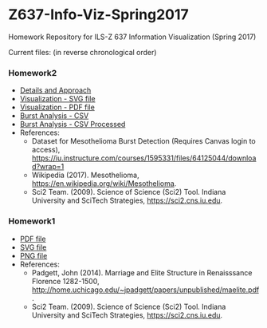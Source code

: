 # Z637-Info-Viz-Spring2017
Homework Repository for ILS-Z 637 Information Visualization (Spring 2017) 

Current files: (in reverse chronological order)

<h3>Homework2</h3>
<ul>
  <li><a href="https://github.com/samvat/Z637-Info-Viz-Spring2017/blob/master/Homework2/Making%20Temporal%20Burst%20Analysis%20Visualization%20%E2%80%93%20Approach.pdf">Details and Approach</a></li>
  <li><a href="https://github.com/samvat/Z637-Info-Viz-Spring2017/blob/master/Homework2/samrasto_When_Temporal_Data.svg">Visualization - SVG file</a></li>
  <li><a href="https://github.com/samvat/Z637-Info-Viz-Spring2017/blob/master/Homework2/samrasto_When_Temporal_Data.pdf">Visualization - PDF file</a></li>
   <li><a href="https://github.com/samvat/Z637-Info-Viz-Spring2017/blob/master/Homework2/BurstDetectionOutput.csv">Burst Analysis - CSV</a></li>
   <li><a href="https://github.com/samvat/Z637-Info-Viz-Spring2017/blob/master/Homework2/BurstDetectionOutput_Processed.csv">Burst Analysis - CSV  Processed</a></li>
  <li>References:
    <ul>
    <li>
    Dataset for Mesothelioma Burst Detection (Requires Canvas login to access), <a href="https://iu.instructure.com/courses/1595331/files/64125044/download?wrap=1">https://iu.instructure.com/courses/1595331/files/64125044/download?wrap=1</a>
    </li>
    <li>Wikipedia (2017). Mesothelioma, <a href="https://en.wikipedia.org/wiki/Mesothelioma">https://en.wikipedia.org/wiki/Mesothelioma</a>.</li>
    <li>Sci2 Team. (2009). Science of Science (Sci2) Tool. Indiana University and SciTech Strategies, <a href="https://sci2.cns.iu.edu">https://sci2.cns.iu.edu</a>.</li>
    </ul>
    </li>
</ul>

<h3>Homework1</h3>
<ul>
  <li><a href="https://github.com/samvat/Z637-Info-Viz-Spring2017/blob/master/Homework1/samrasto_Visual_Framework_and_Workflow_Design.pdf">PDF file</a></li>
  <li><a href="https://github.com/samvat/Z637-Info-Viz-Spring2017/blob/master/Homework1/samrasto_Visual_Framework_and_Workflow_Design.svg">SVG file</a></li>
  <li><a href="https://github.com/samvat/Z637-Info-Viz-Spring2017/blob/master/Homework1/samrasto_Visual_Framework_and_Workflow_Design.png">PNG file</a></li>
  <li>References:
    <ul>
    <li>Padgett, John (2014). Marriage and Elite Structure in Renaisssance Florence 1282-1500, <a href="http://home.uchicago.edu/~jpadgett/papers/unpublished/maelite.pdf">http://home.uchicago.edu/~jpadgett/papers/unpublished/maelite.pdf</a>.</li>
    <li>Sci2 Team. (2009). Science of Science (Sci2) Tool. Indiana University and SciTech Strategies, <a href="https://sci2.cns.iu.edu">https://sci2.cns.iu.edu</a>.</li>
    </ul>
    </li>
</ul>



